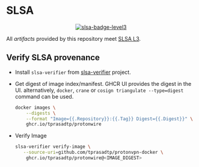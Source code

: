 # SLSA

<div align="center">

[![slsa-badge-level3][slsa-badge-full-level3]][slsa-level3]

</div>

All _artifacts_ provided by this repository meet [SLSA L3][slsa-level3].

## Verify SLSA provenance

- Install `slsa-verifier` from [slsa-verifier] project.
- Get digest of image index/manifest. GHCR UI provides the digest in the UI.
  alternatively, `docker`, `crane` or `cosign triangulate --type=digest` command
  can be used.

    ```bash
    docker images \
        --digests \
        --format "Image={{.Repository}}:{{.Tag}} Digest={{.Digest}}" \
        ghcr.io/tprasadtp/protonwire
    ```

- Verify Image

    ```bash
    slsa-verifier verify-image \
       --source-uri=github.com/tprasadtp/protonvpn-docker \
        ghcr.io/tprasadtp/protonwire@<IMAGE_DIGEST>
    ```

[cosign]: https://docs.sigstore.dev/system_config/installation/
[slsa-verifier]: https://github.com/slsa-framework/slsa-verifier
[slsa-badge-full-level3]: https://raw.githubusercontent.com/slsa-framework/slsa/7799d442dd83beb8b2623b5fe9459560ff93e5cd/docs/images/SLSA-Badge-full-level3.svg
[slsa-level3]: https://slsa.dev/spec/v1.0/levels#build-l3
